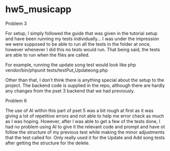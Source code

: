 # hw5_musicapp

Problem 3

For setup, I simply followed the guide that was given in the tutorial setup and have been running my tests individually... I was under the impression we were supposed to be able to run all the tests in the folder at once, however whenever I did this no tests would run. That being said, the tests are able to run when the files are called. 

For example, running the update song test would look like 
php vendor/bin/phpunit tests/testPut_Updateong.php

Other than that, I don't think there is anything special about the setup to the project. The backend code is supplied in the repo, although there are hardly any changes from the pset 3 backend that we had previously.

Problem 6

The use of AI within this part of pset 5 was a bit rough at first as it was giving a lot of repetitive errors and not able to help me error check as much as I was hoping. However, after I was able to get a few of the tests done, I had no problem using AI to give it the relevant code and prompt and have ot follow the structure of my previous test while making the minor adjustments that the test called for. Only really used it for the Update and Add song tests after getting the structure for the delete.
